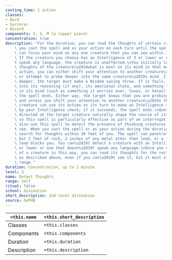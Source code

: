 ```yaml
---
casting_time: 1 action
classes:
- Bard
- Sorcerer
- Wizard
components: V, S, M (a copper piece)
concentration: true
description: "For the duration, you can read the thoughts of certain creatures. When\
    \ you cast the spell and as your action on each turn until the spell ends, you\
    \ can focus your mind on any one creature that you can see within 30 feet of you.\
    \ If the creature you choose has an Intelligence of 3 or lower or doesn\u2019\
    t speak any language, the creature is unaffected.\nYou initially learn the surface\
    \ thoughts of the creature\u2014what is most on its mind in that moment. As an\
    \ action, you can either shift your attention to another creature\u2019s thoughts\
    \ or attempt to probe deeper into the same creature\u2019s mind. If you probe\
    \ deeper, the target must make a Wisdom saving throw. If it fails, you gain insight\
    \ into its reasoning (if any), its emotional state, and something that looms large\
    \ in its mind (such as something it worries over, loves, or hates). If it succeeds,\
    \ the spell ends. Either way, the target knows that you are probing into its mind,\
    \ and unless you shift your attention to another creature\u2019s thoughts, the\
    \ creature can use its action on its turn to make an Intelligence check contested\
    \ by your Intelligence check; if it succeeds, the spell ends.\nQuestions verbally\
    \ directed at the target creature naturally shape the course of its thoughts,\
    \ so this spell is particularly effective as part of an interrogation.\nYou can\
    \ also use this spell to detect the presence of thinking creatures you can\u2019\
    t see. When you cast the spell or as your action during the duration, you can\
    \ search for thoughts within 30 feet of you. The spell can penetrate barriers,\
    \ but 2 feet of rock, 2 inches of any metal other than lead, or a thin sheet of\
    \ lead blocks you. You can\u2019t detect a creature with an Intelligence of 3\
    \ or lower or one that doesn\u2019t speak any language.\nOnce you detect the presence\
    \ of a creature in this way, you can read its thoughts for the rest of the duration\
    \ as described above, even if you can\u2019t see it, but it must still be within\
    \ range."
duration: Concentration, up to 1 minute
level: 2
name: Detect Thoughts
range: Self
ritual: false
school: divination
short_description: 2nd-level divination
source: 5ePHB
---
```


| `=this.name` | `=this.short_description` |
| ------------ | ------------------------- |
| Classes      | `=this.classes`           |
| Components   | `=this.components`        |
| Duration     | `=this.duration`          |
| Description  | `=this.description`       |